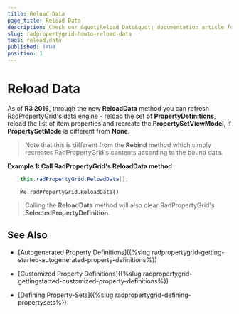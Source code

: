 ```yaml
---
title: Reload Data
page_title: Reload Data
description: Check our &quot;Reload Data&quot; documentation article for the RadPropertyGrid {{ site.framework_name }} control.
slug: radpropertygrid-howto-reload-data
tags: reload,data
published: True
position: 1
---
```


# Reload Data

As of **R3 2016**, through the new **ReloadData** method you can refresh RadPropertyGrid's data engine - reload the set of **PropertyDefinitions**, reload the list of item properties and recreate the **PropertySetViewModel**, if **PropertySetMode** is different from **None**.

>Note that this is different from the **Rebind** method which simply recreates RadPropertyGrid's contents according to the bound data.

__Example 1: Call RadPropertyGrid's ReloadData method__

```C#
	this.radPropertyGrid.ReloadData();
```
```VB.NET
	Me.radPropertyGrid.ReloadData()
```

>Calling the **ReloadData** method will also clear RadPropertyGrid's **SelectedPropertyDefinition**.

## See Also

* [Autogenerated Property Definitions]({%slug radpropertygrid-getting-started-autogenerated-property-definitions%})

* [Customized Property Definitions]({%slug radpropertygrid-gettingstarted-customized-property-definitions%})

* [Defining Property-Sets]({%slug radpropertygrid-defining-propertysets%})